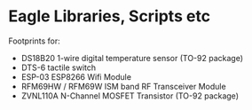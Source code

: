 Eagle Libraries, Scripts etc
============================

Footprints for:

* DS18B20 1-wire digital temperature sensor (TO-92 package)
* DTS-6 tactile switch
* ESP-03 ESP8266 Wifi Module
* RFM69HW / RFM69W ISM band RF Transceiver Module
* ZVNL110A N-Channel MOSFET Transistor (TO-92 package)
